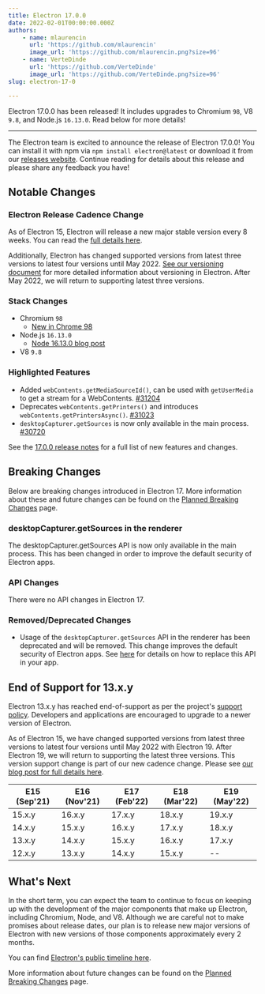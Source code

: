 ```yaml
---
title: Electron 17.0.0
date: 2022-02-01T00:00:00.000Z
authors:
    - name: mlaurencin
      url: 'https://github.com/mlaurencin'
      image_url: 'https://github.com/mlaurencin.png?size=96'
    - name: VerteDinde
      url: 'https://github.com/VerteDinde'
      image_url: 'https://github.com/VerteDinde.png?size=96'
slug: electron-17-0

---
```


Electron 17.0.0 has been released! It includes upgrades to Chromium `98`, V8 `9.8`, and Node.js `16.13.0`. Read below for more details!

---

The Electron team is excited to announce the release of Electron 17.0.0! You can install it with npm via `npm install electron@latest` or download it from our [releases website](https://www.electronjs.org/releases/stable). Continue reading for details about this release and please share any feedback you have!

## Notable Changes

### Electron Release Cadence Change

As of Electron 15, Electron will release a new major stable version every 8 weeks. You can read the [full details here](https://www.electronjs.org/blog/8-week-cadence).

Additionally, Electron has changed supported versions from latest three versions to latest four versions until May 2022. [See our versioning document](https://www.electronjs.org/docs/latest/tutorial/electron-versioning) for more detailed information about versioning in Electron. After May 2022, we will return to supporting latest three versions.

### Stack Changes

* Chromium `98`
    * [New in Chrome 98](https://developer.chrome.com/blog/new-in-chrome-98/)
* Node.js `16.13.0`
    * [Node 16.13.0 blog post](https://nodejs.org/en/blog/release/v16.13.0/)
* V8 `9.8`

### Highlighted Features

* Added `webContents.getMediaSourceId()`, can be used with `getUserMedia` to get a stream for a WebContents. [#31204](https://github.com/electron/electron/pull/31204)
* Deprecates `webContents.getPrinters()` and introduces `webContents.getPrintersAsync()`. [#31023](https://github.com/electron/electron/pull/31023)
* `desktopCapturer.getSources` is now only available in the main process. [#30720](https://github.com/electron/electron/pull/30720)

See the [17.0.0 release notes](https://github.com/electron/electron/releases/tag/v17.0.0) for a full list of new features and changes.

## Breaking Changes

Below are breaking changes introduced in Electron 17. More information about these and future changes can be found on the [Planned Breaking Changes](https://www.electronjs.org/docs/latest/breaking-changes) page.

### desktopCapturer.getSources in the renderer

The desktopCapturer.getSources API is now only available in the main process. This has been changed in order to improve the default security of Electron apps.

### API Changes

There were no API changes in Electron 17. 

### Removed/Deprecated Changes

* Usage of the `desktopCapturer.getSources` API in the renderer has been deprecated and will be removed. This change improves the default security of Electron apps. See [here](https://raw.githubusercontent.com/electron/electron/main/docs/breaking-changes.md#removed-desktopcapturergetsources-in-the-renderer) for details on how to replace this API in your app.

## End of Support for 13.x.y

Electron 13.x.y has reached end-of-support as per the project's [support policy](https://www.electronjs.org/docs/latest/tutorial/support#supported-versions). Developers and applications are encouraged to upgrade to a newer version of Electron.

As of Electron 15, we have changed supported versions from latest three versions to latest four versions until May 2022 with Electron 19. After Electron 19, we will return to supporting the latest three versions. This version support change is part of our new cadence change. Please see [our blog post for full details here](https://www.electronjs.org/blog/8-week-cadence/#-will-electron-extend-the-number-of-supported-versions).

|	E15 (Sep'21) |	E16 (Nov'21) |	E17 (Feb'22) |	E18 (Mar'22) |	E19 (May'22) |
| ---- | ---- | ---- | ---- | ---- |
|	15.x.y |	16.x.y |	17.x.y |	18.x.y |	19.x.y |
|	14.x.y |	15.x.y |	16.x.y |	17.x.y |	18.x.y |
|	13.x.y |	14.x.y |	15.x.y |	16.x.y |	17.x.y |
|	12.x.y |	13.x.y |	14.x.y |	15.x.y |	-- |

## What's Next

In the short term, you can expect the team to continue to focus on keeping up with the development of the major components that make up Electron, including Chromium, Node, and V8. Although we are careful not to make promises about release dates, our plan is to release new major versions of Electron with new versions of those components approximately every 2 months.

You can find [Electron's public timeline here](https://www.electronjs.org/docs/latest/tutorial/electron-timelines).

More information about future changes can be found on the [Planned Breaking Changes](https://github.com/electron/electron/blob/main/docs/breaking-changes.md) page.
